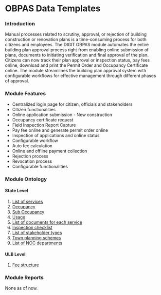 # OBPAS Data Templates

### Introduction

Manual processes related to scrutiny, approval, or rejection of building construction or renovation plans is a time-consuming process for both citizens and employees. The DIGIT OBPAS module automates the entire building plan approval process right from enabling online submission of plans, documents to initiating verification and final approval of the plan. Citizens can now track their plan approval or inspection status, pay fees online, download and print the Permit Order and Occupancy Certificate online. The module streamlines the building plan approval system with configurable workflows for effective management through different phases of approval.

### Module Features

* Centralized login page for citizen, officials and stakeholders
* Citizen functionalities
* Online application submission - New construction
* Occupancy certificate request
* Field Inspection Report Capture
* Pay fee online and generate permit order online
* Inspection of applications and online status
* Configurable workflow
* Auto fee calculation
* Online and offline payment collection
* Rejection process
* Revocation process
* Configurable functionalities

### Module Ontology

#### State Level

1. [List of services](list-of-services.md)
2. [Occupancy](building-occupancy.md)
3. [Sub Occupancy](building-sub-occupancy.md)
4. [Usage](building-usage.md)
5. [List of documents for each service](service-wise-documents.md)
6. [Inspection checklist](inspection-checklist.md)
7. [List of stakeholder types](stakeholders-type.md)
8. [Town planning schemes](town-planning-schemes.md)
9. [List of NOC departments](noc-departments.md)

#### ULB Level

1. [Fee structure](fee-structure.md)

### Module Reports

None as of now.

